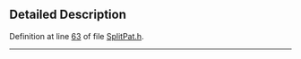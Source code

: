 ## Detailed Description

Definition at line <a href="SplitPat_8h-source.md#l00063" class="el">63</a> of file <a href="SplitPat_8h-source.md" class="el">SplitPat.h</a>.

------------------------------------------------------------------------

